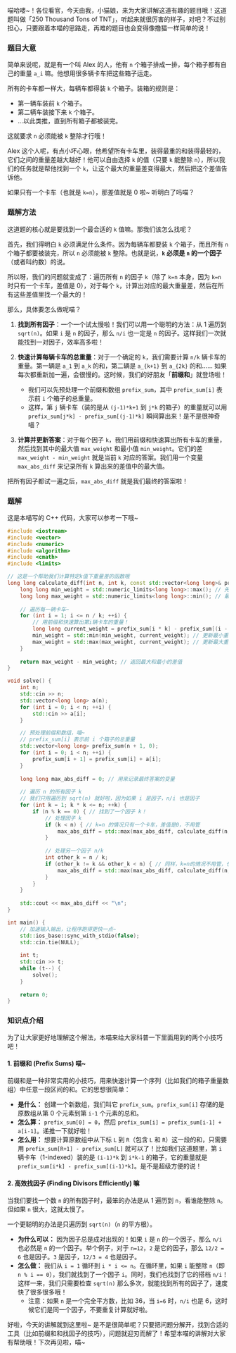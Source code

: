 喵哈喽~！各位看官，今天由我，小猫娘，来为大家讲解这道有趣的题目哦！这道题叫做「250 Thousand Tons of TNT」，听起来就很厉害的样子，对吧？不过别担心，只要跟着本喵的思路走，再难的题目也会变得像撸猫一样简单的说！

### 题目大意

简单来说呢，就是有一个叫 Alex 的人，他有 `n` 个箱子排成一排，每个箱子都有自己的重量 `a_i` 嘛。他想用很多辆卡车把这些箱子运走。

所有的卡车都一样大，每辆车都得装 `k` 个箱子。装箱的规则是：
- 第一辆车装前 `k` 个箱子。
- 第二辆车装接下来 `k` 个箱子。
- ...以此类推，直到所有箱子都被装完。

这就要求 `n` 必须能被 `k` 整除才行哦！

Alex 这个人呢，有点小坏心眼，他希望所有卡车里，装得最重的和装得最轻的，它们之间的重量差越大越好！他可以自由选择 `k` 的值（只要 `k` 能整除 `n`），所以我们的任务就是帮他找到一个 `k`，让这个最大的重量差变得最大，然后把这个差值告诉他。

如果只有一个卡车（也就是 `k=n`），那差值就是 0 啦~ 听明白了吗喵？

### 题解方法

这道题的核心就是要找到一个最合适的 `k` 值嘛。那我们该怎么找呢？

首先，我们得明白 `k` 必须满足什么条件。因为每辆车都要装 `k` 个箱子，而且所有 `n` 个箱子都要被装完，所以 `n` 必须能被 `k` 整除。也就是说，**`k` 必须是 `n` 的一个因子**（或者叫约数）的说。

所以呀，我们的问题就变成了：遍历所有 `n` 的因子 `k`（除了 `k=n` 本身，因为 `k=n` 时只有一个卡车，差值是 0），对于每个 `k`，计算出对应的最大重量差，然后在所有这些差值里找一个最大的！

那么，具体要怎么做呢喵？

1.  **找到所有因子**：一个一个试太慢啦！我们可以用一个聪明的方法：从 1 遍历到 `sqrt(n)`。如果 `i` 是 `n` 的因子，那么 `n/i` 也一定是 `n` 的因子。这样我们一次就能找到一对因子，效率高多啦！

2.  **快速计算每辆卡车的总重量**：对于一个确定的 `k`，我们需要计算 `n/k` 辆卡车的重量。第一辆是 `a_1` 到 `a_k` 的和，第二辆是 `a_{k+1}` 到 `a_{2k}` 的和…… 如果每次都重新加一遍，会很慢的。这时候，我们的好朋友「**前缀和**」就登场啦！
    -   我们可以先预处理一个前缀和数组 `prefix_sum`，其中 `prefix_sum[i]` 表示前 `i` 个箱子的总重量。
    -   这样，第 `j` 辆卡车（装的是从 `(j-1)*k+1` 到 `j*k` 的箱子）的重量就可以用 `prefix_sum[j*k] - prefix_sum[(j-1)*k]` 瞬间算出来！是不是很神奇喵？

3.  **计算并更新答案**：对于每个因子 `k`，我们用前缀和快速算出所有卡车的重量，然后找到其中的最大值 `max_weight` 和最小值 `min_weight`。它们的差 `max_weight - min_weight` 就是当前 `k` 对应的答案。我们用一个变量 `max_abs_diff` 来记录所有 `k` 算出来的差值中的最大值。

把所有因子都试一遍之后，`max_abs_diff` 就是我们最终的答案啦！

### 题解

这是本喵写的 C++ 代码，大家可以参考一下哦~

```cpp
#include <iostream>
#include <vector>
#include <numeric>
#include <algorithm>
#include <cmath>
#include <limits>

// 这是一个帮助我们计算特定k值下重量差的函数哦
long long calculate_diff(int n, int k, const std::vector<long long>& prefix_sum) {
    long long min_weight = std::numeric_limits<long long>::max(); // 先把最小重量设成一个超大的数
    long long max_weight = std::numeric_limits<long long>::min(); // 最大重量设成一个超小的数
    
    // 遍历每一辆卡车~
    for (int i = 1; i <= n / k; ++i) {
        // 用前缀和快速算出第i辆卡车的重量！
        long long current_weight = prefix_sum[i * k] - prefix_sum[(i - 1) * k];
        min_weight = std::min(min_weight, current_weight); // 更新最小重量
        max_weight = std::max(max_weight, current_weight); // 更新最大重量
    }
    
    return max_weight - min_weight; // 返回最大和最小的差值
}

void solve() {
    int n;
    std::cin >> n;
    std::vector<long long> a(n);
    for (int i = 0; i < n; ++i) {
        std::cin >> a[i];
    }

    // 预处理前缀和数组，喵~
    // prefix_sum[i] 表示前 i 个箱子的总重量
    std::vector<long long> prefix_sum(n + 1, 0);
    for (int i = 0; i < n; ++i) {
        prefix_sum[i + 1] = prefix_sum[i] + a[i];
    }
    
    long long max_abs_diff = 0; // 用来记录最终答案的变量
    
    // 遍历 n 的所有因子 k
    // 我们只用遍历到 sqrt(n) 就好啦，因为如果 i 是因子，n/i 也是因子
    for (int k = 1; k * k <= n; ++k) {
        if (n % k == 0) { // 找到了一个因子 k！
            // 处理因子 k
            if (k < n) { // k=n 的情况只有一个卡车，差值是0，不用管
                max_abs_diff = std::max(max_abs_diff, calculate_diff(n, k, prefix_sum));
            }
            
            // 处理另一个因子 n/k
            int other_k = n / k;
            if (other_k != k && other_k < n) { // 同样，k=n的情况不用管，也要避免和k重复计算
                max_abs_diff = std::max(max_abs_diff, calculate_diff(n, other_k, prefix_sum));
            }
        }
    }
    
    std::cout << max_abs_diff << "\n";
}

int main() {
    // 加速输入输出，让程序跑得更快一点~
    std::ios_base::sync_with_stdio(false);
    std::cin.tie(NULL);
    
    int t;
    std::cin >> t;
    while (t--) {
        solve();
    }
    
    return 0;
}
```

### 知识点介绍

为了让大家更好地理解这个解法，本喵来给大家科普一下里面用到的两个小技巧吧！

#### 1. 前缀和 (Prefix Sums) 喵~

前缀和是一种非常实用的小技巧，用来快速计算一个序列（比如我们的箱子重量数组）中任意一段区间的和。它的思想很简单：

-   **是什么：** 创建一个新数组，我们叫它 `prefix_sum`。`prefix_sum[i]` 存储的是原数组从第 0 个元素到第 `i-1` 个元素的总和。
-   **怎么算：** `prefix_sum[0] = 0`，然后 `prefix_sum[i] = prefix_sum[i-1] + a[i-1]`。递推一下就好啦！
-   **怎么用：** 想要计算原数组中从下标 `L` 到 `R`（包含 `L` 和 `R`）这一段的和，只需要用 `prefix_sum[R+1] - prefix_sum[L]` 就可以了！比如我们这道题里，第 `i` 辆卡车（1-indexed）装的是 `(i-1)*k` 到 `i*k-1` 的箱子，它的重量就是 `prefix_sum[i*k] - prefix_sum[(i-1)*k]`。是不是超级方便的说！

#### 2. 高效找因子 (Finding Divisors Efficiently) 嘛

当我们要找一个数 `n` 的所有因子时，最笨的办法是从 1 遍历到 `n`，看谁能整除 `n`。但如果 `n` 很大，这就太慢了。

一个更聪明的办法是只遍历到 `sqrt(n)`（`n` 的平方根）。

-   **为什么可以：** 因为因子总是成对出现的！如果 `i` 是 `n` 的一个因子，那么 `n/i` 也必然是 `n` 的一个因子。举个例子，对于 `n=12`，`2` 是它的因子，那么 `12/2 = 6` 也是因子。`3` 是因子，`12/3 = 4` 也是因子。
-   **怎么做：** 我们从 `i = 1` 循环到 `i * i <= n`。在循环里，如果 `i` 能整除 `n`（即 `n % i == 0`），我们就找到了一个因子 `i`。同时，我们也找到了它的搭档 `n/i`！这样一来，我们只需要检查 `sqrt(n)` 那么多次，就能找到所有的因子了，速度快了很多很多哦！
    -   注意：如果 `n` 是一个完全平方数，比如 36，当 `i=6` 时，`n/i` 也是 6，这时候它们是同一个因子，不要重复计算就好啦。

好啦，今天的讲解就到这里啦~ 是不是很简单呢？只要把问题分解开，找到合适的工具（比如前缀和和找因子的技巧），问题就迎刃而解了！希望本喵的讲解对大家有帮助哦！下次再见啦，喵~